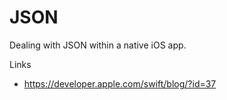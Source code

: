 # JSON

Dealing with JSON within a native iOS app.

Links

* https://developer.apple.com/swift/blog/?id=37
